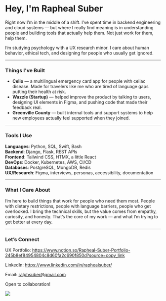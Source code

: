 # Hey, I'm Rapheal Suber

Right now I’m in the middle of a shift. I’ve spent time in backend engineering and cloud systems — but where I really find meaning is in understanding people and building tools that actually help them. Not just work for them, help them.

I’m studying psychology with a UX research minor. I care about human behavior, ethical tech, and designing for people who usually get ignored.

---

### Things I've Built

- **Celio** — a multilingual emergency card app for people with celiac disease. Made for travelers like me who are tired of language gaps putting their health at risk.
- **Wazzle (Startup)** — helped improve the product by talking to users, designing UI elements in Figma, and pushing code that made their feedback real.
- **Greenville County** — built internal tools and support systems to help new employees actually feel supported when they joined.

---

### Tools I Use

**Languages**: Python, SQL, Swift, Bash  
**Backend**: Django, Flask, REST APIs  
**Frontend**: Tailwind CSS, HTMX, a little React  
**DevOps**: Docker, Kubernetes, AWS, CI/CD  
**Databases**: PostgreSQL, MongoDB, Redis  
**UX/Research**: Figma, interviews, personas, accessibility, documentation

---

### What I Care About

I’m here to build things that work for people who need them most. People with dietary restrictions, people with language barriers, people who get overlooked. I bring the technical skills, but the value comes from empathy, curiosity, and honesty. That’s the core of my work — and what I’m trying to get better at every day.

---

### Let’s Connect

UX Portfolio: https://www.notion.so/Rapheal-Suber-Portfolio-245b8ef84954804c8d60fa2c690f850d?source=copy_link

LinkedIn: https://www.linkedin.com/in/raphealsuber/

Email: ralphsuber@gmail.com

Open to collaboration! 

![](https://komarev.com/ghpvc/?username=manyworldss&color=yellowgreen)


